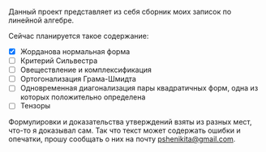 Данный проект представляет из себя сборник моих записок по линейной алгебре. 

Сейчас планируется такое содержание:
- [x] Жорданова нормальная форма
- [ ] Критерий Сильвестра
- [ ] Овеществление и комплексификация
- [ ] Ортогонализация Грама-Шмидта
- [ ] Одновременная диагонализация пары квадратичных форм, одна из которых положительно определена
- [ ] Тензоры

Формулировки и доказательства утверждений взяты из разных мест, что-то я доказывал сам. Так что текст может содержать ошибки и опечатки, прошу сообщать о них на почту [pshenikita@gmail.com](mailto:pshenikita@gmail.com).
